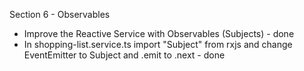 Section 6 - Observables

- Improve the Reactive Service with Observables (Subjects) - done
- In shopping-list.service.ts import "Subject" from rxjs and change EventEmitter to Subject and .emit to .next - done